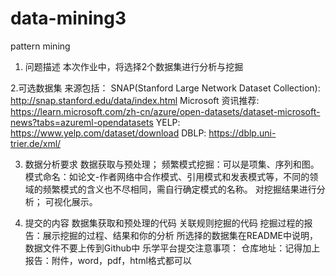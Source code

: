 # data-mining3
pattern mining

1. 问题描述
本次作业中，将选择2个数据集进行分析与挖掘

2.可选数据集
来源包括：
SNAP(Stanford Large Network Dataset Collection): http://snap.stanford.edu/data/index.html
Microsoft 资讯推荐: https://learn.microsoft.com/zh-cn/azure/open-datasets/dataset-microsoft-news?tabs=azureml-opendatasets
YELP: https://www.yelp.com/dataset/download
DBLP: https://dblp.uni-trier.de/xml/

3. 数据分析要求
数据获取与预处理；
频繁模式挖掘：可以是项集、序列和图。
模式命名：如论文-作者网络中合作模式、引用模式和发表模式等，不同的领域的频繁模式的含义也不尽相同，需自行确定模式的名称。
对挖掘结果进行分析；
可视化展示。

5. 提交的内容
数据集获取和预处理的代码
关联规则挖掘的代码
挖掘过程的报告：展示挖掘的过程、结果和你的分析
所选择的数据集在README中说明，数据文件不要上传到Github中
乐学平台提交注意事项：
仓库地址：记得加上
报告：附件，word，pdf，html格式都可以
